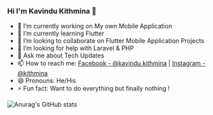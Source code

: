 ### Hi I'm Kavindu Kithmina 👋


- 🔭 I’m currently working on My own Mobile Application
- 🌱 I’m currently learning Flutter
- 👯 I’m looking to collaborate on Flutter Mobile Application Projects
- 🤔 I’m looking for help with Laravel & PHP
- 💬 Ask me about Tech Updates
- 📫 How to reach me: [Facebook - @kavindu.kithmina](https://www.facebook.com/kavindu.kithmina/) | [Instagram -@kithmina](https://www.instagram.com/k_i_t_h_m_i_n_a_/)
- 😄 Pronouns: He/His
- ⚡ Fun fact: Want to do everything but finally nothing !


![Anurag's GitHub stats](https://github-readme-stats.vercel.app/api?username=kkithmina&show_icons=true&theme=dark)





